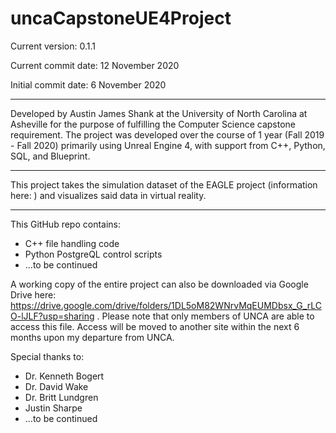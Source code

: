 # uncaCapstoneUE4Project

Current version: 0.1.1

Current commit date: 12 November 2020

Initial commit date: 6 November 2020

--- --- --- --- --- --- --- ---

Developed by Austin James Shank at the University of North Carolina at Asheville for the purpose of fulfilling the Computer Science capstone requirement. The project was developed over the course of 1 year (Fall 2019 - Fall 2020) primarily using Unreal Engine 4, with support from C++, Python, SQL, and Blueprint.

--- --- --- --- --- --- --- ---

This project takes the simulation dataset of the EAGLE project (information here: ) and visualizes said data in virtual reality.
  
--- --- --- --- --- --- --- ---

This GitHub repo contains:
- C++ file handling code
- Python PostgreQL control scripts
- ...to be continued

A working copy of the entire project can also be downloaded via Google Drive here: https://drive.google.com/drive/folders/1DL5oM82WNrvMqEUMDbsx_G_rLCO-lJLF?usp=sharing . Please note that only members of UNCA are able to access this file. Access will be moved to another site within the next 6 months upon my departure from UNCA.

Special thanks to:
- Dr. Kenneth Bogert
- Dr. David Wake
- Dr. Britt Lundgren
- Justin Sharpe
- ...to be continued
